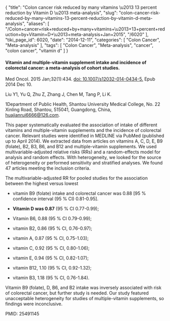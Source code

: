 {
    "title": "Colon cancer risk reduced by many vitamins \u2013 13 percent reduction by Vitamin D \u2013 meta-analysis",
    "slug": "colon-cancer-risk-reduced-by-many-vitamins-13-percent-reduction-by-vitamin-d-meta-analysis",
    "aliases": [
        "/Colon+cancer+risk+reduced+by+many+vitamins+\u2013+13+percent+reduction+by+Vitamin+D+\u2013+meta-analysis+Jan+2015",
        "/6020"
    ],
    "tiki_page_id": 6020,
    "date": "2014-12-11",
    "categories": [
        "Colon Cancer",
        "Meta-analysis"
    ],
    "tags": [
        "Colon Cancer",
        "Meta-analysis",
        "cancer",
        "colon cancer",
        "vitamin d"
    ]
}


#### Vitamin and multiple-vitamin supplement intake and incidence of colorectal cancer: a meta-analysis of cohort studies.

Med Oncol. 2015 Jan;32(1):434. [doi: 10.1007/s12032-014-0434-5.](https://doi.org/10.1007/s12032-014-0434-5.) Epub 2014 Dec 10.

Liu Y1, Yu Q, Zhu Z, Zhang J, Chen M, Tang P, Li K.

1Department of Public Health, Shantou University Medical College, No. 22 Xinling Road, Shantou, 515041, Guangdong, China, huajianrui6666@126.com.

This paper systematically evaluated the association of intake of different vitamins and multiple-vitamin supplements and the incidence of colorectal cancer. Relevant studies were identified in MEDLINE via PubMed (published up to April 2014). We extracted data from articles on vitamins A, C, D, E, B9 (folate), B2, B3, B6, and B12 and multiple-vitamin supplements. We used multivariable-adjusted relative risks (RRs) and a random-effects model for analysis and random effects. With heterogeneity, we looked for the source of heterogeneity or performed sensitivity and stratified analyses. We found 47 articles meeting the inclusion criteria. 

The multivariable-adjusted RR for pooled studies for the association between the highest versus lowest 

* vitamin B9 (folate) intake and colorectal cancer was 0.88 <span>[95 % confidence interval (95 % CI) 0.81-0.95]</span>. 

*  **Vitamin D was 0.87**  (95 % CI 0.77-0.99); 

* Vitamin B6, 0.88 (95 % CI 0.79-0.99); 

* vitamin B2, 0.86 (95 % CI, 0.76-0.97); 

* vitamin A, 0.87 (95 % CI, 0.75-1.03); 

* vitamin C, 0.92 (95 % CI, 0.80-1.06); 

* vitamin E, 0.94 (95 % CI, 0.82-1.07); 

* vitamin B12, 1.10 (95 % CI, 0.92-1.32); 

* vitamin B3, 1.18 (95 % CI, 0.76-1.84). 

Vitamin B9 (folate), D, B6, and B2 intake was inversely associated with risk of colorectal cancer, but further study is needed. Our study featured unacceptable heterogeneity for studies of multiple-vitamin supplements, so findings were inconclusive.

PMID: 25491145